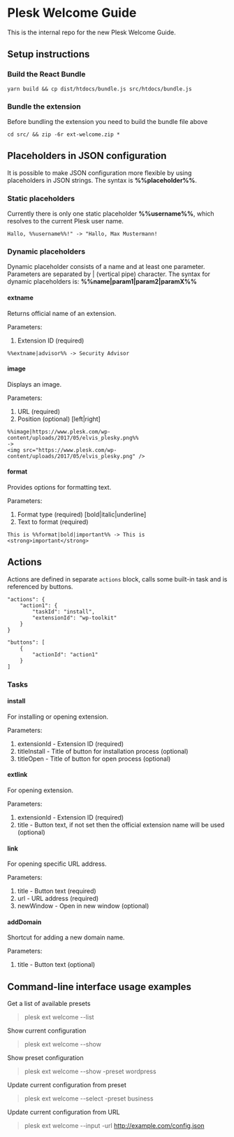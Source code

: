 # Plesk Welcome Guide

This is the internal repo for the new Plesk Welcome Guide.

## Setup instructions

### Build the React Bundle

```
yarn build && cp dist/htdocs/bundle.js src/htdocs/bundle.js
```

### Bundle the extension

Before bundling the extension you need to build the bundle file above

```
cd src/ && zip -6r ext-welcome.zip *
```

## Placeholders in JSON configuration

It is possible to make JSON configuration more flexible by using placeholders in JSON strings. The syntax is **%%placeholder%%**.

### Static placeholders

Currently there is only one static placeholder **%%username%%**, which resolves to the current Plesk user name.

```
Hallo, %%username%%!" -> "Hallo, Max Mustermann!
```

### Dynamic placeholders

Dynamic placeholder consists of a name and at least one parameter. Parameters are separated by | (vertical pipe) character. The syntax for dynamic placeholders is: **%%name|param1|param2|paramX%%**

#### extname

Returns official name of an extension.

Parameters:
1. Extension ID (required)

```
%%extname|advisor%% -> Security Advisor
```

#### image

Displays an image.

Parameters:
1. URL (required)
2. Position (optional) [left|right]

```
%%image|https://www.plesk.com/wp-content/uploads/2017/05/elvis_plesky.png%%
->
<img src="https://www.plesk.com/wp-content/uploads/2017/05/elvis_plesky.png" />
```

#### format

Provides options for formatting text.

Parameters:
1. Format type (required) [bold|italic|underline]
2. Text to format (required)

```
This is %%format|bold|important%% -> This is <strong>important</strong>
```

## Actions

Actions are defined in separate `actions` block, calls some built-in task and is referenced by buttons.

```
"actions": {
    "action1": {
        "taskId": "install",
        "extensionId": "wp-toolkit"
    }
}
```

```
"buttons": [
    {
        "actionId": "action1"
    }
]
```

### Tasks

#### install

For installing or opening extension.

Parameters:
1. extensionId - Extension ID (required)
2. titleInstall - Title of button for installation process (optional)
3. titleOpen - Title of button for open process (optional)

#### extlink

For opening extension.

Parameters:
1. extensionId - Extension ID (required)
2. title - Button text, if not set then the official extension name will be used (optional)

#### link

For opening specific URL address.

Parameters:
1. title - Button text (required)
2. url - URL address (required)
3. newWindow - Open in new window (optional)

#### addDomain

Shortcut for adding a new domain name.

Parameters:
1. title  - Button text (optional)

## Command-line interface usage examples

Get a list of available presets
> plesk ext welcome --list

Show current configuration
> plesk ext welcome --show

Show preset configuration
> plesk ext welcome --show -preset wordpress

Update current configuration from preset
> plesk ext welcome --select -preset business

Update current configuration from URL
> plesk ext welcome --input -url http://example.com/config.json
